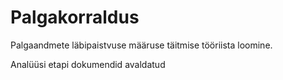 # Palgakorraldus
Palgaandmete läbipaistvuse määruse täitmise tööriista loomine.

Analüüsi etapi dokumendid avaldatud

